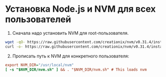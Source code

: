 
Установка Node.js и NVM для всех пользователей
==============================================

1. Сначала надо установить NVM для root-пользователя.

```bash
wget -qO- https://raw.githubusercontent.com/creationix/nvm/v0.31.4/install.sh | NVM_DIR=/usr/local/nvm bash
curl -o- https://raw.githubusercontent.com/creationix/nvm/v0.31.4/install.sh | NVM_DIR=/usr/local/nvm bash
```

2. Прописать путь к NVM для конкретного пользователя:

```ini
export NVM_DIR="/usr/local/nvm"
[ -s "$NVM_DIR/nvm.sh" ] && . "$NVM_DIR/nvm.sh" # This loads nvm
```
